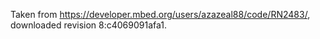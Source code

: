 Taken from https://developer.mbed.org/users/azazeal88/code/RN2483/,
downloaded revision 8:c4069091afa1.
